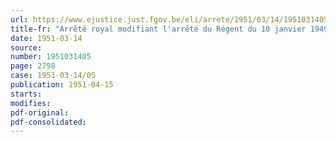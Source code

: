 ```yaml
---
url: https://www.ejustice.just.fgov.be/eli/arrete/1951/03/14/1951031405/justel
title-fr: "Arrêté royal modifiant l'arrêté du Régent du 10 janvier 1949 modifiant les rémunérations de certains membres du personnel enseignant et octroyant une allocation aux préfets, préfètes et directrices, professeurs de cours généraux et Régentes des athénées et lycées royaux"
date: 1951-03-14
source:
number: 1951031405
page: 2798
case: 1951-03-14/05
publication: 1951-04-15
starts:
modifies:
pdf-original:
pdf-consolidated:
---
```


